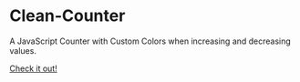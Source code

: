 # Clean-Counter
A JavaScript Counter with Custom Colors when increasing and decreasing values.

<a href="https://clean-counter-6a5d51.netlify.app/"> Check it out! </a>


